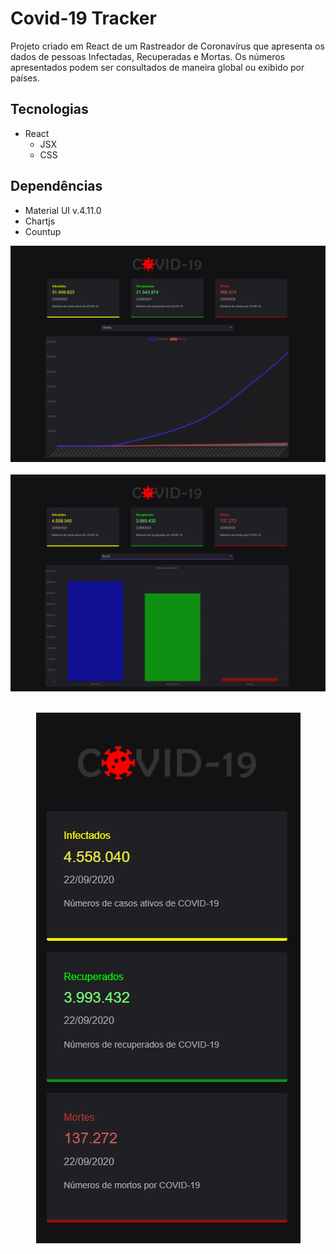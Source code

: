 # Covid-19 Tracker

Projeto criado em React de um Rastreador de Coronavírus que apresenta os dados de pessoas Infectadas, Recuperadas e Mortas.
Os números apresentados podem ser consultados de maneira global ou exibido por países.

## Tecnologias 
+ React 
  + JSX
  + CSS
  
## Dependências
+ Material UI v.4.11.0
+ Chartjs
+ Countup

![Preview Desktop Global](public/preview-global.png)<br><br>
![Preview Desktop por País](public/preview-country.png)<br><br>
<p align="center">
  <img src="public/preview-global-mobile.png" alt="Preview Mobile Global"/>  
</p>
